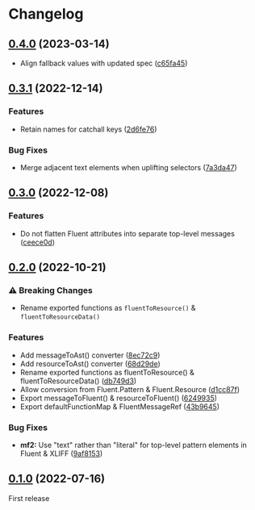 # Changelog

## [0.4.0](https://github.com/messageformat/messageformat/compare/@messageformat/fluent@0.3.1...@messageformat/fluent@0.4.0) (2023-03-14)

* Align fallback values with updated spec ([c65fa45](https://github.com/messageformat/messageformat/commit/c65fa454ced3437482f96cf2e88e19364d95fe78))

## [0.3.1](https://github.com/messageformat/messageformat/compare/@messageformat/fluent@0.3.0...@messageformat/fluent@0.3.1) (2022-12-14)

### Features

* Retain names for catchall keys ([2d6fe76](https://github.com/messageformat/messageformat/commit/2d6fe767d11820456be997de7067470ab86fd9f1))

### Bug Fixes

* Merge adjacent text elements when uplifting selectors ([7a3da47](https://github.com/messageformat/messageformat/commit/7a3da47891d0d4a0478d516c1c427a902d0fbf16))

## [0.3.0](https://github.com/messageformat/messageformat/compare/@messageformat/fluent@0.2.0...@messageformat/fluent@0.3.0) (2022-12-08)

### Features

* Do not flatten Fluent attributes into separate top-level messages ([ceece0d](https://github.com/messageformat/messageformat/commit/ceece0da929d6746169749326ce1ccd5f2c1bd62))

## [0.2.0](https://github.com/messageformat/messageformat/compare/@messageformat/fluent@0.1.0...@messageformat/fluent@0.2.0) (2022-10-21)

### ⚠ Breaking Changes

* Rename exported functions as `fluentToResource()` & `fluentToResourceData()`

### Features

* Add messageToAst() converter ([8ec72c9](https://github.com/messageformat/messageformat/commit/8ec72c9a6907561b146b017c7e18e5aaf625c1a2))
* Add resourceToAst() converter ([68d29de](https://github.com/messageformat/messageformat/commit/68d29de095d2cc0b3d64dc6cef05910d69068953))
* Rename exported functions as fluentToResource() & fluentToResourceData() ([db749d3](https://github.com/messageformat/messageformat/commit/db749d30275fe1f8b447a319cc9a32b8a928a327))
* Allow conversion from Fluent.Pattern & Fluent.Resource ([d1cc87f](https://github.com/messageformat/messageformat/commit/d1cc87f0fa04c604c4b7a802197085ad287a5afc))
* Export messageToFluent() & resourceToFluent() ([6249935](https://github.com/messageformat/messageformat/commit/6249935744ae23c783996fa94a05cb37142d8c3f))
* Export defaultFunctionMap & FluentMessageRef ([43b9645](https://github.com/messageformat/messageformat/commit/43b96452d3bdafa8bb18c890fe4a0bc9bd547c6b))

### Bug Fixes

* **mf2:** Use "text" rather than "literal" for top-level pattern elements in Fluent & XLIFF ([9af8153](https://github.com/messageformat/messageformat/commit/9af81533bd37a67c4205e6455da34f0f3cdd2860))

## [0.1.0](https://github.com/messageformat/messageformat/tree/@messageformat/fluent@0.1.0) (2022-07-16)

First release
